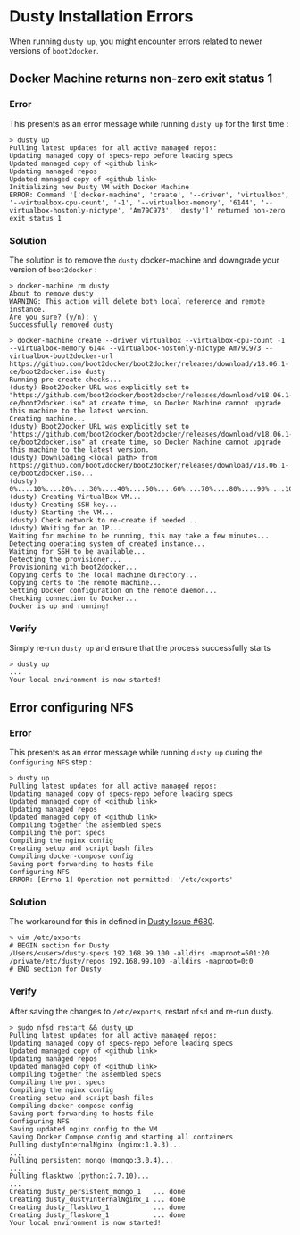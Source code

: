 # Dusty Installation Errors

When running `dusty up`, you might encounter errors related to newer versions of `boot2docker`.

## Docker Machine returns non-zero exit status 1

### Error
This presents as an error message while running `dusty up` for the first time :

```
> dusty up
Pulling latest updates for all active managed repos:
Updating managed copy of specs-repo before loading specs
Updated managed copy of <github link>
Updating managed repos
Updated managed copy of <github link>
Initializing new Dusty VM with Docker Machine
ERROR: Command '['docker-machine', 'create', '--driver', 'virtualbox', '--virtualbox-cpu-count', '-1', '--virtualbox-memory', '6144', '--virtualbox-hostonly-nictype', 'Am79C973', 'dusty']' returned non-zero exit status 1
```

### Solution
The solution is to remove the `dusty` docker-machine and downgrade your version of `boot2docker` :

```
> docker-machine rm dusty
About to remove dusty
WARNING: This action will delete both local reference and remote instance.
Are you sure? (y/n): y
Successfully removed dusty
```

```
> docker-machine create --driver virtualbox --virtualbox-cpu-count -1 --virtualbox-memory 6144 --virtualbox-hostonly-nictype Am79C973 --virtualbox-boot2docker-url https://github.com/boot2docker/boot2docker/releases/download/v18.06.1-ce/boot2docker.iso dusty
Running pre-create checks...
(dusty) Boot2Docker URL was explicitly set to "https://github.com/boot2docker/boot2docker/releases/download/v18.06.1-ce/boot2docker.iso" at create time, so Docker Machine cannot upgrade this machine to the latest version.
Creating machine...
(dusty) Boot2Docker URL was explicitly set to "https://github.com/boot2docker/boot2docker/releases/download/v18.06.1-ce/boot2docker.iso" at create time, so Docker Machine cannot upgrade this machine to the latest version.
(dusty) Downloading <local path> from https://github.com/boot2docker/boot2docker/releases/download/v18.06.1-ce/boot2docker.iso...
(dusty) 0%....10%....20%....30%....40%....50%....60%....70%....80%....90%....100%
(dusty) Creating VirtualBox VM...
(dusty) Creating SSH key...
(dusty) Starting the VM...
(dusty) Check network to re-create if needed...
(dusty) Waiting for an IP...
Waiting for machine to be running, this may take a few minutes...
Detecting operating system of created instance...
Waiting for SSH to be available...
Detecting the provisioner...
Provisioning with boot2docker...
Copying certs to the local machine directory...
Copying certs to the remote machine...
Setting Docker configuration on the remote daemon...
Checking connection to Docker...
Docker is up and running!
```

### Verify
Simply re-run `dusty up` and ensure that the process successfully starts

```
> dusty up
...
Your local environment is now started!
```

## Error configuring NFS

### Error
This presents as an error message while running `dusty up` during the `Configuring NFS` step :

```
> dusty up
Pulling latest updates for all active managed repos:
Updating managed copy of specs-repo before loading specs
Updated managed copy of <github link>
Updating managed repos
Updated managed copy of <github link>
Compiling together the assembled specs
Compiling the port specs
Compiling the nginx config
Creating setup and script bash files
Compiling docker-compose config
Saving port forwarding to hosts file
Configuring NFS
ERROR: [Errno 1] Operation not permitted: '/etc/exports'
```

### Solution
The workaround for this in defined in [Dusty Issue #680](https://github.com/gamechanger/dusty/issues/680).

```
> vim /etc/exports
# BEGIN section for Dusty
/Users/<user>/dusty-specs 192.168.99.100 -alldirs -maproot=501:20
/private/etc/dusty/repos 192.168.99.100 -alldirs -maproot=0:0
# END section for Dusty
```

### Verify
After saving the changes to `/etc/exports`, restart `nfsd` and re-run dusty.

```
> sudo nfsd restart && dusty up
Pulling latest updates for all active managed repos:
Updating managed copy of specs-repo before loading specs
Updated managed copy of <github link>
Updating managed repos
Updated managed copy of <github link>
Compiling together the assembled specs
Compiling the port specs
Compiling the nginx config
Creating setup and script bash files
Compiling docker-compose config
Saving port forwarding to hosts file
Configuring NFS
Saving updated nginx config to the VM
Saving Docker Compose config and starting all containers
Pulling dustyInternalNginx (nginx:1.9.3)...
...
Pulling persistent_mongo (mongo:3.0.4)...
...
Pulling flasktwo (python:2.7.10)...
...
Creating dusty_persistent_mongo_1   ... done
Creating dusty_dustyInternalNginx_1 ... done
Creating dusty_flasktwo_1           ... done
Creating dusty_flaskone_1           ... done
Your local environment is now started!
```